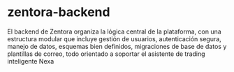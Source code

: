 # zentora-backend
El backend de Zentora organiza la lógica central de la plataforma, con una estructura modular que incluye gestión de usuarios, autenticación segura, manejo de datos, esquemas bien definidos, migraciones de base de datos y plantillas de correo, todo orientado a soportar el asistente de trading inteligente Nexa
